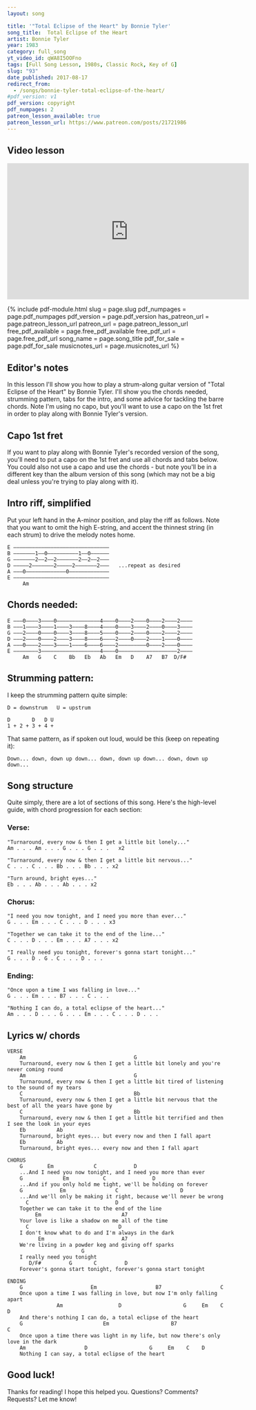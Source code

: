 ```yaml
---
layout: song

title: '"Total Eclipse of the Heart" by Bonnie Tyler'
song_title:  Total Eclipse of the Heart
artist: Bonnie Tyler
year: 1983
category: full_song
yt_video_id: qWA8I5OOFno
tags: [Full Song Lesson, 1980s, Classic Rock, Key of G]
slug: "93"
date_published: 2017-08-17
redirect_from:
  - /songs/bonnie-tyler-total-eclipse-of-the-heart/
#pdf_version: v1
pdf_version: copyright
pdf_numpages: 2
patreon_lesson_available: true
patreon_lesson_url: https://www.patreon.com/posts/21721986
---
```


## Video lesson

<iframe width="560" height="315" src="https://www.youtube.com/embed/qWA8I5OOFno?showinfo=0" frameborder="0" allowfullscreen></iframe>



{% include pdf-module.html slug = page.slug pdf_numpages = page.pdf_numpages pdf_version = page.pdf_version has_patreon_url = page.patreon_lesson_url patreon_url = page.patreon_lesson_url free_pdf_available = page.free_pdf_available free_pdf_url = page.free_pdf_url song_name = page.song_title pdf_for_sale = page.pdf_for_sale musicnotes_url = page.musicnotes_url %}

## Editor's notes

In this lesson I'll show you how to play a strum-along guitar version of "Total Eclipse of the Heart" by Bonnie Tyler. I'll show you the chords needed, strumming pattern, tabs for the intro, and some advice for tackling the barre chords. Note I'm using no capo, but you'll want to use a capo on the 1st fret in order to play along with Bonnie Tyler's version.


## Capo 1st fret

If you want to play along with Bonnie Tyler's recorded version of the song, you'll need to put a capo on the 1st fret and use all chords and tabs below. You could also not use a capo and use the chords - but note you'll be in a different key than the album version of this song (which may not be a big deal unless you're trying to play along with it).

## Intro riff, simplified

Put your left hand in the A-minor position, and play the riff as follows. Note that you want to omit the high E-string, and accent the thinnest string (in each strum) to drive the melody notes home.

    E –––––––––––––––––––––––––––––––
    B –––––––1––0––––––––––1––0––––––
    G –––––––2––2––2–––––––2––2––2–––
    D –––––2–––––––2–––––2–––––––2–––   ...repeat as desired
    A –––0–––––––––––––0–––––––––––––
    E –––––––––––––––––––––––––––––––
         Am

## Chords needed:

    E –––0––––3––––0––––––––––––––4––––0––––2––––0––––2––––2––––
    B –––1––––3––––1––––3––––8––––4––––0––––3––––2––––0––––3––––
    G –––2––––0––––0––––3––––8––––5––––0––––2––––0––––2––––2––––
    D –––2––––0––––2––––3––––8––––6––––2––––0––––2––––1––––0––––
    A –––0––––2––––3––––1––––6––––6––––2–––––––––0––––2––––0––––
    E ––––––––3–––––––––––––––––––4––––0–––––––––––––––––––2––––
         Am   G    C    Bb   Eb   Ab   Em   D    A7   B7  D/F#

## Strumming pattern:

I keep the strumming pattern quite simple:

    D = downstrum   U = upstrum

    D       D   D U
    1 + 2 + 3 + 4 +

That same pattern, as if spoken out loud, would be this (keep on repeating it):

    Down... down, down up down... down, down up down... down, down up down...

## Song structure

Quite simply, there are a lot of sections of this song. Here's the high-level guide, with chord progression for each section:

### Verse:

    "Turnaround, every now & then I get a little bit lonely..."
    Am . . . Am . . . G . . . G . . .   x2

    "Turnaround, every now & then I get a little bit nervous..."
    C . . . C . . . Bb . . . Bb . . . x2

    "Turn around, bright eyes..."
    Eb . . . Ab . . . Ab . . . x2

### Chorus:

    "I need you now tonight, and I need you more than ever..."
    G . . . Em . . . C . . . D . . . x3

    "Together we can take it to the end of the line..."
    C . . . D . . . Em . . . A7 . . . x2

    "I really need you tonight, forever's gonna start tonight..."
    G . . . D . G . C . . . D . . .

### Ending:

    "Once upon a time I was falling in love..."
    G . . . Em . . . B7 . . . C . . .

    "Nothing I can do, a total eclipse of the heart..."
    Am . . . D . . . G . . . Em . . . C . . . D . . .

## Lyrics w/ chords

    VERSE
        Am                                   G
        Turnaround, every now & then I get a little bit lonely and you're never coming round
        Am                                   G
        Turnaround, every now & then I get a little bit tired of listening to the sound of my tears
        C                                    Bb
        Turnaround, every now & then I get a little bit nervous that the best of all the years have gone by
        C                                    Bb
        Turnaround, every now & then I get a little bit terrified and then I see the look in your eyes
        Eb          Ab
        Turnaround, bright eyes... but every now and then I fall apart
        Eb          Ab
        Turnaround, bright eyes... every now and then I fall apart

    CHORUS
        G        Em             C            D
        ...And I need you now tonight, and I need you more than ever
        G             Em           C               D
        ...And if you only hold me tight, we'll be holding on forever
        G            Em                C                    D
        ...And we'll only be making it right, because we'll never be wrong
          C                            D
        Together we can take it to the end of the line
             Em                          A7
        Your love is like a shadow on me all of the time
          C                             D
        I don't know what to do and I'm always in the dark
              Em                         A7
        We're living in a powder keg and giving off sparks
                            G
        I really need you tonight
           D/F#         G       C         D
        Forever's gonna start tonight, forever's gonna start tonight

    ENDING
        G                      Em                   B7                   C
        Once upon a time I was falling in love, but now I'm only falling apart
                    Am                  D                    G     Em    C    D
        And there's nothing I can do, a total eclipse of the heart
        G                          Em                    B7                           C
        Once upon a time there was light in my life, but now there's only love in the dark
        Am                   D                    G     Em    C    D
        Nothing I can say, a total eclipse of the heart


## Good luck!

Thanks for reading! I hope this helped you. Questions? Comments? Requests? Let me know!
